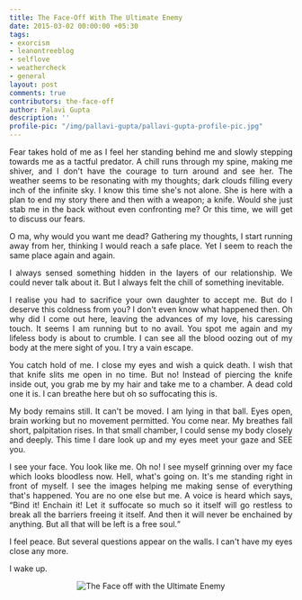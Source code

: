```yaml
---
title: The Face-Off With The Ultimate Enemy
date: 2015-03-02 00:00:00 +05:30
tags:
- exorcism
- leanontreeblog
- selflove
- weathercheck
- general
layout: post
comments: true
contributors: the-face-off
author: Palavi Gupta
description: ''
profile-pic: "/img/pallavi-gupta/pallavi-gupta-profile-pic.jpg"
---
```


<p style="text-align: justify;">
Fear takes hold of me as I feel her standing behind me and slowly stepping towards me as a tactful predator. A chill runs through my spine, making me shiver, and I don't have the courage to turn around and see her. The weather seems to be resonating with my thoughts; dark clouds filling every inch of the infinite sky. I know this time she's not alone. She is here with a plan to end my story there and then with a weapon; a knife. Would she just stab me in the back without even confronting me? Or this time, we will get to discuss our fears.<!--more--></p>
<p style="text-align: justify;">
O ma, why would you want me dead? Gathering my thoughts, I start running away from her, thinking I would reach a safe place. Yet I seem to reach the same place again and again.</p>
<p style="text-align: justify;">
I always sensed something hidden in the layers of our relationship. We could never talk about it. But I always felt the chill of something inevitable.</p>
<p style="text-align: justify;">
I realise you had to sacrifice your own daughter to accept me. But do I deserve this coldness from you? I don't even know what happened then. Oh why did I come out here, leaving the advances of my love, his caressing touch. It seems I am running but to no avail.
You spot me again and my lifeless body is about to crumble. I can see all the blood oozing out of my body at the mere sight of you.
I try a vain escape.</p>
<p style="text-align: justify;">
You catch hold of me. I close my eyes and wish a quick death. I wish that that knife slits me open in no time. But no! Instead of piercing the knife inside out, you grab me by my hair and take me to a chamber. A dead cold one it is. I can breathe here but oh so suffocating this is.</p>
<p style="text-align: justify;">
My body remains still. It can't be moved. I am lying in that ball. Eyes open, brain working but no movement permitted. You come near. My breathes fall short, palpitation rises. In that small chamber, I could sense my body closely and deeply. This time I dare look up and my eyes meet your gaze and SEE you.</p>
<p style="text-align: justify;">
I see your face. You look like me. Oh no! I see myself grinning over my face which looks bloodless now. Hell, what's going on. It's me standing right in front of myself. I see the images helping me making sense of everything that's happened. You are no one else but me.
A voice is heard which says, <q>Bind it! Enchain it! Let it suffocate so much so it itself will go restless to break all the barriers freeing it itself. And then it will never be enchained by anything. But all that will be left is a free soul.</q></p>
<p style="text-align: justify;">
I feel peace. But several questions appear on the walls. I can't have my eyes close any more.</p>
<p style="text-align: justify;">
I wake up.</p>
<div class="separator" style="clear: both; text-align: center;">
<img class="img-responsive center-block" alt="The Face off with the Ultimate Enemy" src="/img/the-face-off/the-face-off-1.jpg" /></div><br/><br/>
